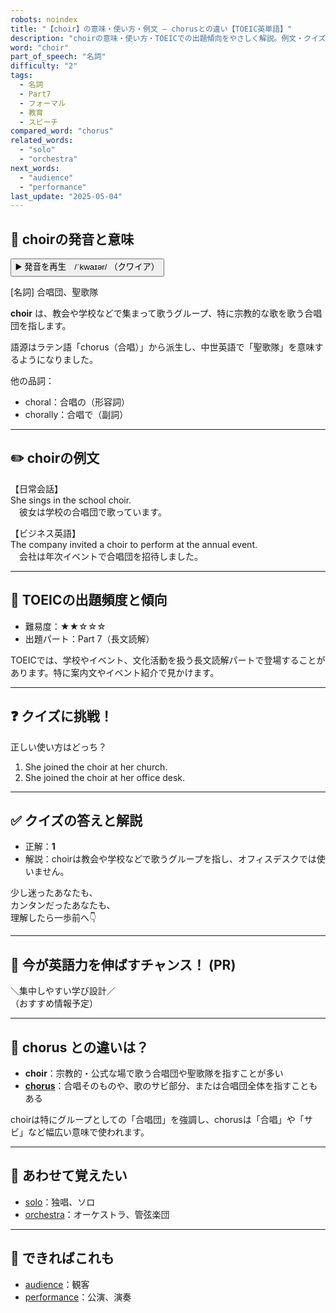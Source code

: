 ```yaml
---
robots: noindex
title: "【choir】の意味・使い方・例文 ― chorusとの違い【TOEIC英単語】"
description: "choirの意味・使い方・TOEICでの出題傾向をやさしく解説。例文・クイズ付きでchorusとの違いもわかりやすく学べます。"
word: "choir"
part_of_speech: "名詞"
difficulty: "2"
tags:
  - 名詞
  - Part7
  - フォーマル
  - 教育
  - スピーチ
compared_word: "chorus"
related_words:
  - "solo"
  - "orchestra"
next_words:
  - "audience"
  - "performance"
last_update: "2025-05-04"
---
```


## 🔰 choirの発音と意味

<button class="play-audio" onclick="playTTS('choir')">
  <span class="play-audio-main">
    ▶️ 発音を再生　/ˈkwaɪər/
  </span>
  <span class="play-audio-sub">
    （クワイア）
  </span>
</button>

[名詞] 合唱団、聖歌隊

**choir** は、教会や学校などで集まって歌うグループ、特に宗教的な歌を歌う合唱団を指します。

語源はラテン語「chorus（合唱）」から派生し、中世英語で「聖歌隊」を意味するようになりました。

他の品詞：  
- choral：合唱の（形容詞）
- chorally：合唱で（副詞）

---

## ✏️ choirの例文

【日常会話】  
She sings in the school choir.  
　彼女は学校の合唱団で歌っています。

【ビジネス英語】  
The company invited a choir to perform at the annual event.  
　会社は年次イベントで合唱団を招待しました。

---

## 🎯 TOEICの出題頻度と傾向

- 難易度：★★☆☆☆
- 出題パート：Part 7（長文読解）

TOEICでは、学校やイベント、文化活動を扱う長文読解パートで登場することがあります。特に案内文やイベント紹介で見かけます。

---

## ❓ クイズに挑戦！

正しい使い方はどっち？

1. She joined the choir at her church.  
2. She joined the choir at her office desk.

---

## ✅ クイズの答えと解説

- 正解：**1**
- 解説：choirは教会や学校などで歌うグループを指し、オフィスデスクでは使いません。

少し迷ったあなたも、  
カンタンだったあなたも、  
理解したら一歩前へ👇️

---

## 🚀 今が英語力を伸ばすチャンス！ (PR)

<div class="info-center">
＼集中しやすい学び設計／<br>  
（おすすめ情報予定）
</div>

---

## 🤔  chorus との違いは？

- **choir**：宗教的・公式な場で歌う合唱団や聖歌隊を指すことが多い
- **[chorus](/word/chorus)**：合唱そのものや、歌のサビ部分、または合唱団全体を指すこともある

choirは特にグループとしての「合唱団」を強調し、chorusは「合唱」や「サビ」など幅広い意味で使われます。

---

## 🧩 あわせて覚えたい

- [solo](/word/solo)：独唱、ソロ
- [orchestra](/word/orchestra)：オーケストラ、管弦楽団

---

## 📖 できればこれも

- [audience](/word/audience)：観客
- [performance](/word/performance)：公演、演奏
<!-- cvid: aid40_bid38 -->

